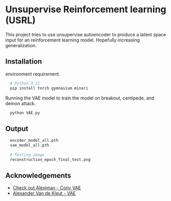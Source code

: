 
# Unsupervise Reinforcement learning (USRL)

This project tries to use unsupervise autoencoder to produce a latent space input for an reinforcement learning model. Hopefully increasing generalization. 



## Installation

environment requirement.

```bash
  # Python 3.11
  pip install torch gymnasium minari  
```
    
Running the VAE model to train the model on breakout, centipede, and demon attack.
```bash
  python VAE.py
```
## Output

```bash
  encoder_model_all.pth
  vae_model_all.pth
  
  # Testing image
  reconstruction_epoch_final_test.png
```

## Acknowledgements

 - [Check out Alexjman - Conv VAE](https://github.com/alexjmanlove/convolutional-variational-autoencoders/tree/main)
 - [Alexander Van de Kleut - VAE](https://avandekleut.github.io/vae/)

